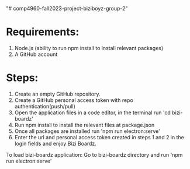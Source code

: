 "# comp4960-fall2023-project-biziboyz-group-2" 

# Requirements: 
1. Node.js (ability to run npm install to install relevant packages)
2. A GitHub account

# Steps:
1. Create an empty GitHub repository.
2. Create a GitHub personal access token with repo authentication(push/pull)
3. Open the application files in a code editor, in the terminal run 'cd bizi-boardz'
4. Run npm install to install the relevant files at package.json 
5. Once all packages are installed run 'npm run electron:serve'
6. Enter the url and personal access token created in steps 1 and 2 in the login fields and enjoy Bizi Boardz.

To load bizi-boardz application: Go to bizi-boardz directory and run 'npm run electron:serve'
